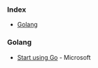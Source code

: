 ### Index

-   [Golang](#golang)

### Golang

-   [Start using Go](https://docs.microsoft.com/zh-cn/learn/paths/go-first-steps/) - Microsoft
